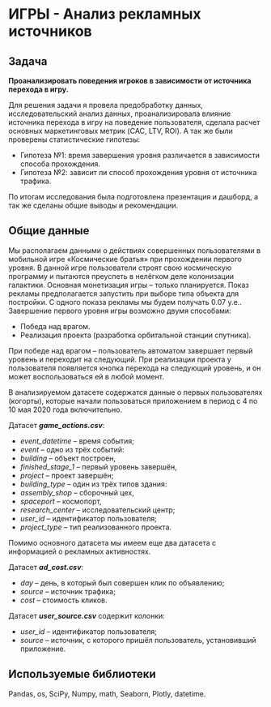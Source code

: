 # **ИГРЫ - Анализ рекламных источников**

## **Задача**

**Проанализировать поведения игроков в зависимости от источника перехода в игру.**

Для решения задачи я провела предобработку данных, исследовательский анализ данных, проанализировала влияние источника перехода в игру на поведение пользователя,  сделала расчет основных маркетинговых метрик (CAC, LTV, ROI). А так же были проверены статистические гипотезы:
- Гипотеза №1: время завершения уровня различается в зависимости способа прохождения.
- Гипотеза №2: зависит ли способ прохождения уровня от источника трафика.

По итогам исследования была подготовлена презентация и дашборд, а так же сделаны общие выводы и рекомендации.

## **Общие данные**

Мы располагаем данными о действиях совершенных пользователями в мобильной игре «Космические братья» при прохождении первого уровня. В данной игре пользователи строят свою космическую программу и пытаются преуспеть в нелёгком деле колонизации галактики.
Основная монетизация игры – только планируется. Показ рекламы предполагается запустить при выборе типа объекта для постройки. С одного показа рекламы мы будем получать 0.07 у.е..
Завершение первого уровня игры возможно двумя способами:
- Победа над врагом.
- Реализация проекта (разработка орбитальной станции спутника).

При победе над врагом – пользователь автоматом завершает первый уровень и переходит на следующий. При реализации проекта у пользователя появляется кнопка перехода на следующий уровень, и он может воспользоваться ей в любой момент.

В анализируемом датасете содержатся данные о первых пользователях (когорты), которые начали пользоваться приложением в период с 4 по 10 мая 2020 года включительно.

Датасет ***game_actions.csv***:
- *event_datetime* – время события;
- *event* – одно из трёх событий:
- *building* – объект построен,
- *finished_stage_1* – первый уровень завершён,
- *project* – проект завершён;
- *building_type* – один из трёх типов здания:
- *assembly_shop* – сборочный цех,
- *spaceport* – космопорт,
- *research_center* – исследовательский центр;
- *user_id* – идентификатор пользователя;
- *project_type* – тип реализованного проекта.

Помимо основного датасета мы имеем еще два датасета с информацией о рекламных активностях.

Датасет ***ad_cost.csv***:
- *day* – день, в который был совершен клик по объявлению;
- *source* – источник трафика;
- *cost* – стоимость кликов.

Датасет ***user_source.csv*** содержит колонки:
- *user_id* – идентификатор пользователя;
- *source* – источник, с которого пришёл пользователь, установивший приложение.

## **Используемые библиотеки**

Pandas, os, SciPy, Numpy, math, Seaborn, Plotly, datetime.

